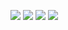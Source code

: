 


![](https://i.imgur.com/TYsJuAV.png)
![](https://i.imgur.com/anLc7uH.png)
![](https://i.imgur.com/7sMTHSa.png)
![](https://i.imgur.com/3VPVB1K.png)
